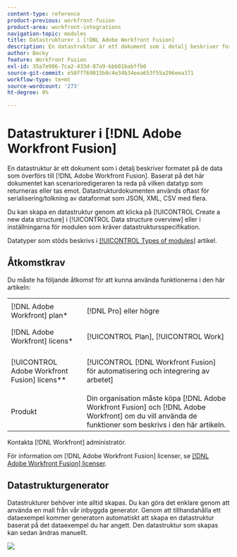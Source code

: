 ```yaml
---
content-type: reference
product-previous: workfront-fusion
product-area: workfront-integrations
navigation-topic: modules
title: Datastrukturer i [!DNL Adobe Workfront Fusion]
description: En datastruktur är ett dokument som i detalj beskriver formatet på de data som överförs till Adobe Workfront Fusion. Baserat på det här dokumentet kan scenarioredigeraren ta reda på vilken datatyp som returneras eller tas emot. Datastrukturdokumenten används oftast för serialisering/tolkning av dataformat som JSON, XML, CSV med flera.
author: Becky
feature: Workfront Fusion
exl-id: 35a7e906-7ca2-433d-87a9-bbb01babffb0
source-git-commit: e58ff769015b8c4e34b34eea653f55a296eea371
workflow-type: tm+mt
source-wordcount: '273'
ht-degree: 0%

---
```


# Datastrukturer i [!DNL Adobe Workfront Fusion]

En datastruktur är ett dokument som i detalj beskriver formatet på de data som överförs till [!DNL Adobe Workfront Fusion]. Baserat på det här dokumentet kan scenarioredigeraren ta reda på vilken datatyp som returneras eller tas emot. Datastrukturdokumenten används oftast för serialisering/tolkning av dataformat som JSON, XML, CSV med flera.

Du kan skapa en datastruktur genom att klicka på [!UICONTROL Create a new data structure] i [!UICONTROL Data structure overview] eller i inställningarna för modulen som kräver datastruktursspecifikation.

Datatyper som stöds beskrivs i [[!UICONTROL Types of modules]](../../workfront-fusion/modules/module-types.md) artikel.

## Åtkomstkrav

Du måste ha följande åtkomst för att kunna använda funktionerna i den här artikeln:

<table style="table-layout:auto">
 <col> 
 <col> 
 <tbody> 
  <tr> 
    <td role="rowheader">[!DNL Adobe Workfront] plan*</td> 
   <td> <p>[!DNL Pro] eller högre</p> </td> 
  </tr> 
  <tr data-mc-conditions=""> 
   <td role="rowheader">[!DNL Adobe Workfront] licens*</td> 
   <td> <p>[!UICONTROL Plan], [!UICONTROL Work]</p> </td> 
  </tr> 
  <tr> 
   <td role="rowheader">[!UICONTROL Adobe Workfront Fusion] licens**</td> 
   <td> <p>[!UICONTROL [!DNL Workfront Fusion] för automatisering och integrering av arbetet] </p>  </td> 
  </tr> 
  <tr> 
   <td role="rowheader">Produkt</td> 
   <td>Din organisation måste köpa [!DNL Adobe Workfront Fusion] och [!DNL Adobe Workfront] om du vill använda de funktioner som beskrivs i den här artikeln.</td> 
  </tr> 
 </tbody> 
</table>

Kontakta [!DNL Workfront] administratör.

För information om [!DNL Adobe Workfront Fusion] licenser, se [[!DNL Adobe Workfront Fusion] licenser](../../workfront-fusion/get-started/license-automation-vs-integration.md).

## Datastrukturgenerator

Datastrukturer behöver inte alltid skapas. Du kan göra det enklare genom att använda en mall från vår inbyggda generator. Genom att tillhandahålla ett dataexempel kommer generatorn automatiskt att skapa en datastruktur baserat på det dataexempel du har angett. Den datastruktur som skapas kan sedan ändras manuellt.

![](assets/data-structure-generator-350x341.jpg)
